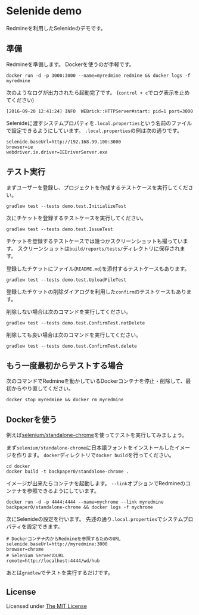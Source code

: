 # Selenide demo

Redmineを利用したSelenideのデモです。

## 準備

Redmineを準備します。
Dockerを使うのが手軽です。

```
docker run -d -p 3000:3000 --name=myredmine redmine && docker logs -f myredmine
```

次のようなログが出力されたら起動完了です。
(`control + c`でログ表示を止めてください)

```
[2016-09-20 12:41:24] INFO  WEBrick::HTTPServer#start: pid=1 port=3000
```

Selenideに渡すシステムプロパティを`.local.properties`という名前のファイルで設定できるようにしています。
`.local.properties`の例は次の通りです。

```
selenide.baseUrl=http://192.168.99.100:3000
browser=ie
webdriver.ie.driver=IEDriverServer.exe
```

## テスト実行

まずユーザーを登録し、プロジェクトを作成するテストケースを実行してください。

```
gradlew test --tests demo.test.InitializeTest
```

次にチケットを登録するテストケースを実行してください。

```
gradlew test --tests demo.test.IssueTest
```

チケットを登録するテストケースでは幾つかスクリーンショットも撮っています。
スクリーンショットは`build/reports/tests/`ディレクトリに保存されます。

登録したチケットにファイル(`README.md`)を添付するテストケースもあります。

```
gradlew test --tests demo.test.UploadFileTest
```

登録したチケットの削除ダイアログを利用した`confirm`のテストケースもあります。

削除しない場合は次のコマンドを実行してください。

```
gradlew test --tests demo.test.ConfirmTest.notDelete
```

削除しても良い場合は次のコマンドを実行してください。

```
gradlew test --tests demo.test.ConfirmTest.delete
```

## もう一度最初からテストする場合

次のコマンドでRedmineを動かしているDockerコンテナを停止・削除して、最初からやり直してください。

```
docker stop myredmine && docker rm myredmine
```

## Dockerを使う

例えば[selenium/standalone-chrome](https://hub.docker.com/r/selenium/standalone-chrome/)を使ってテストを実行してみましょう。

まず`selenium/standalone-chrome`に日本語フォントをインストールしたイメージを作ります。
`docker`ディレクトリで`docker build`を行ってください。

```
cd docker
docker build -t backpaper0/standalone-chrome .
```

イメージが出来たらコンテナを起動します。
`--link`オプションでRedmineのコンテナを参照できるようにしています。

```
docker run -d -p 4444:4444 --name=mychrome --link myredmine backpaper0/standalone-chrome && docker logs -f mychrome
```

次にSelenideの設定を行います。
先述の通り`.local.properties`でシステムプロパティを設定できます。

```
# Dockerコンテナ内からRedmineを参照するためのURL
selenide.baseUrl=http://myredmine:3000
browser=chrome
# Selenium ServerのURL
remote=http://localhost:4444/wd/hub
```

あとは`gradlew`でテストを実行するだけです。

## License

Licensed under [The MIT License](https://opensource.org/licenses/MIT)
